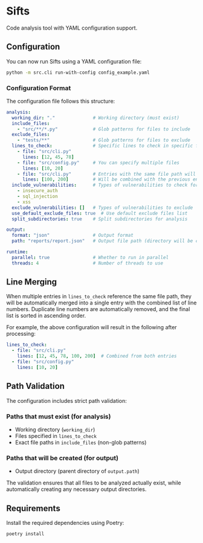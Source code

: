 # Sifts

Code analysis tool with YAML configuration support.

## Configuration

You can now run Sifts using a YAML configuration file:

```bash
python -m src.cli run-with-config config_example.yaml
````

### Configuration Format

The configuration file follows this structure:

```yaml
analysis:
  working_dir: "."              # Working directory (must exist)
  include_files:
    - "src/**/*.py"             # Glob patterns for files to include
  exclude_files:
    - "tests/**"                # Glob patterns for files to exclude
  lines_to_check:               # Specific lines to check in specific files (must exist)
    - file: "src/cli.py"
      lines: [12, 45, 78]
    - file: "src/config.py"     # You can specify multiple files
      lines: [10, 20]
    - file: "src/cli.py"        # Entries with the same file path will be merged
      lines: [100, 200]         # Will be combined with the previous entry for src/cli.py
  include_vulnerabilities:      # Types of vulnerabilities to check for
    - insecure_auth
    - sql_injection
    - xss
  exclude_vulnerabilities: []   # Types of vulnerabilities to exclude
  use_default_exclude_files: true  # Use default exclude files list
  split_subdirectories: true    # Split subdirectories for analysis

output:
  format: "json"                # Output format
  path: "reports/report.json"   # Output file path (directory will be created if needed)

runtime:
  parallel: true                # Whether to run in parallel
  threads: 4                    # Number of threads to use
```

## Line Merging

When multiple entries in `lines_to_check` reference the same file path, they will be automatically merged into a single entry with the combined list of line numbers. Duplicate line numbers are automatically removed, and the final list is sorted in ascending order.

For example, the above configuration will result in the following after processing:

```yaml
lines_to_check:
  - file: "src/cli.py"
    lines: [12, 45, 78, 100, 200]  # Combined from both entries
  - file: "src/config.py"
    lines: [10, 20]
```

## Path Validation

The configuration includes strict path validation:

### Paths that must exist (for analysis)

* Working directory (`working_dir`)
* Files specified in `lines_to_check`
* Exact file paths in `include_files` (non-glob patterns)

### Paths that will be created (for output)

* Output directory (parent directory of `output.path`)

The validation ensures that all files to be analyzed actually exist, while automatically creating any necessary output directories.

## Requirements

Install the required dependencies using Poetry:

```bash
poetry install
```
